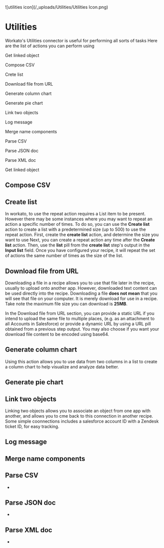 ![utilities icon](/_uploads/Utilities/Utilities Icon.png)
# Utilities 
Workato's Utilities connector is useful for performing all sorts of tasks
Here are the list of actions you can perform using 

Get linked object

Compose CSV

Crete list

Download file from URL

Generate column chart

Generate pie chart

Link two objects

Log message

Merge name components

Parse CSV

Parse JSON doc

Parse XML doc

Get linked object

## Compose CSV

## Create list
In workato, to use the repeat action requires a List item to be present. However there may be some instances where you may want to repeat an action a specific number of times. To do so, you can use the  **Create list** action to create a list with a predetermined size (up to 500) to use the repeat action. 
First, create the **create list** action, and determine the size you want to use 
Next, you can create a repeat action any time after the **Create list** action. Then, use the **list** pill from the **create list** step's output in the **Input list** field. Once you have configured your recipe, it will repeat the set of actions the same number of times as the size of the list.


## Download file from URL

Downloading a file in a recipe allows you to use that file later in the recipe, usually to upload onto another app. However, downloaded text content can be used directly into the recipe. Downloading a file **does not mean** that you will see that file on your computer. It is merely download for use in a recipe. Take note the maximum file size you can download is **25MB**. 

In the Download file from URL section, you can provide a static URL if you intend to upload the same file to multiple places, (e.g. as an attachment to all Accounts in Salesforce) or provide a dynamic URL by using a URL pill obtained from a previous step output. You may also choose if you want your download file content to be encoded using base64. 

## Generate column chart 
Using this action allows you to use data from two columns in a list to create a column chart to help visualize and analyze data better. 
## Generate pie chart

## Link two objects
Linking two objects allows you to associate an object from one app with another, and allows you to cme back to this connection in another recipe. Some simple coonnections includes a salesforce account ID with a Zendesk ticket ID, for easy tracking.
## Log message 

## Merge name components

## Parse CSV
-

## Parse JSON doc
-

## Parse XML doc
-

